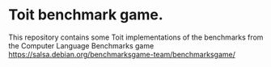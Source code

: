 # Toit benchmark game.

This repository contains some Toit implementations of the benchmarks from
the Computer Language Benchmarks game
https://salsa.debian.org/benchmarksgame-team/benchmarksgame/

